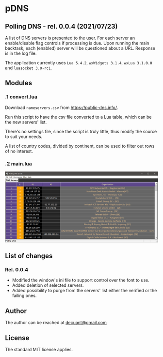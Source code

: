 #  **pDNS**

## Polling DNS - rel. 0.0.4 (2021/07/23)

A list of DNS servers is presented to the user. For each server an enable/disable flag controls if processing is due.
Upon running the main backtask, each (enabled) server will be questioned about a URL. Response is in the log file.

The application currently uses ```Lua 5.4.2```, ```wxWidgets 3.1.4```, ```wxLua 3.1.0.0``` and ```luasocket 3.0-rc1```.

## Modules


### .1 **convert.lua**

Download ```nameservers.csv``` from https://public-dns.info/.

Run this script to have the csv file converted to a Lua table, which can be the new servers' list.

There's no settings file, since the script is truly little, thus modify the source to suit your needs.

A list of country codes, divided by continent, can be used to filter out rows of no interest.


### .2 **main.lua**

![Main dialog inactive](/docs/Main_Dialog1.png)


## List of changes

### Rel. 0.0.4

- Modified the window's ini file to support control over the font to use.
- Added deletion of selected servers.
- Added possibility to purge from the servers' list either the verified or the failing ones.


## Author

The author can be reached at decuant@gmail.com


## License

The standard MIT license applies.


